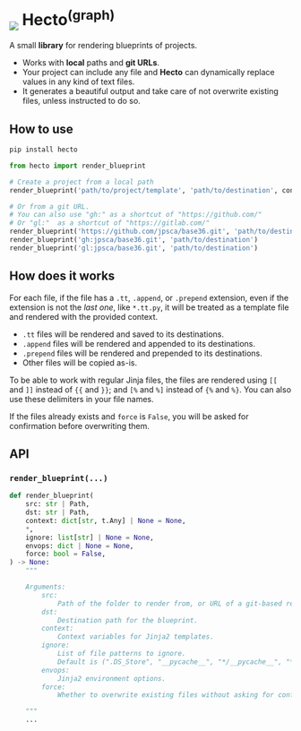 <h1>
<img src="https://raw.githubusercontent.com/jpsca/hecto/refs/heads/main/hecto.png" align="middle" />
Hecto<sup>(graph)</sup>
</h1>

A small **library** for rendering blueprints of projects.

* Works with **local** paths and **git URLs**.
* Your project can include any file and **Hecto** can dynamically replace values in any kind of text files.
* It generates a beautiful output and take care of not overwrite existing files, unless instructed to do so.


## How to use

```bash
pip install hecto
```

```python
from hecto import render_blueprint

# Create a project from a local path
render_blueprint('path/to/project/template', 'path/to/destination', context={"foo": "bar"})

# Or from a git URL.
# You can also use "gh:" as a shortcut of "https://github.com/"
# Or "gl:"  as a shortcut of "https://gitlab.com/"
render_blueprint('https://github.com/jpsca/base36.git', 'path/to/destination')
render_blueprint('gh:jpsca/base36.git', 'path/to/destination')
render_blueprint('gl:jpsca/base36.git', 'path/to/destination')

```


## How does it works

For each file, if the file has a `.tt`, `.append`, or `.prepend` extension,
even if the extension is not the *last one*, like `*.tt.py`, it will be treated
as a template file and rendered with the provided context.

* `.tt` files will be rendered and saved to its destinations.
* `.append` files will be rendered and appended to its destinations.
* `.prepend` files will be rendered and prepended to its destinations.
* Other files will be copied as-is.

To be able to work with regular Jinja files, the files are rendered using
`[[` and `]]` instead of `{{` and `}}`; and `[%` and `%]` instead of `{%` and `%}`.
You can also use these delimiters in your file names.

If the files already exists and `force` is `False`, you will be asked for
confirmation before overwriting them.


## API

### `render_blueprint(...)`

```python
def render_blueprint(
    src: str | Path,
    dst: str | Path,
    context: dict[str, t.Any] | None = None,
    *,
    ignore: list[str] | None = None,
    envops: dict | None = None,
    force: bool = False,
) -> None:
    """

    Arguments:
        src:
            Path of the folder to render from, or URL of a git-based repository.
        dst:
            Destination path for the blueprint.
        context:
            Context variables for Jinja2 templates.
        ignore:
            List of file patterns to ignore.
            Default is (".DS_Store", "__pycache__", "*/__pycache__", "*/.DS_Store")
        envops:
            Jinja2 environment options.
        force:
            Whether to overwrite existing files without asking for confirmation.

    """
    ...
```

